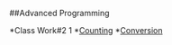 ##Advanced Programming 

*Class Work#2 1
    *[Counting](https://osmanonurcan.github.io/jsprojects/Counting.html)
    *[Conversion](https://osmanonurcan.github.io/jsprojects/conversion.html)
